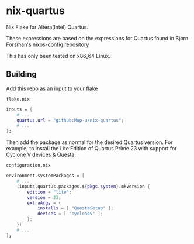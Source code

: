 # nix-quartus
Nix Flake for Altera(Intel) Quartus.

These expressions are based on the expressions for Quartus found in Bjørn
Forsman's [nixos-config repository](https://github.com/bjornfor/nixos-config)

This has only been tested on x86_64 Linux.

## Building

Add this repo as an input to your flake

`flake.nix`
```nix
inputs = {
    # ...
    quartus.url = "github:Mop-u/nix-quartus";
    # ...
};
```

Then add the package as normal for the desired Quartus version. For
example, to install the Lite Edition of Quartus Prime 23 with support for Cyclone V devices & Questa:

`configuration.nix`

```nix
environment.systemPackages = [
    # ...
    (inputs.quartus.packages.${pkgs.system}.mkVersion {
        edition = "lite";
        version = 23;
        extraArgs = {
            installs = [ "QuestaSetup" ];
            devices = [ "cyclonev" ];
        };
    })
    # ...
];
```
